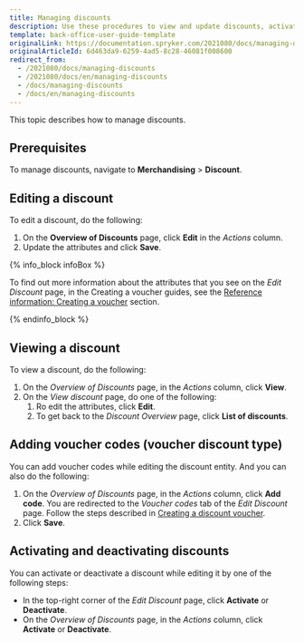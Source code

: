 ```yaml
---
title: Managing discounts
description: Use these procedures to view and update discounts, activate/deactivate discounts, and add voucher codes in the Back Office.
template: back-office-user-guide-template
originalLink: https://documentation.spryker.com/2021080/docs/managing-discounts
originalArticleId: 6d463da9-6259-4ad5-8c28-46081f008600
redirect_from:
  - /2021080/docs/managing-discounts
  - /2021080/docs/en/managing-discounts
  - /docs/managing-discounts
  - /docs/en/managing-discounts
---
```


This topic describes how to manage discounts.

## Prerequisites

To manage discounts, navigate to **Merchandising** > **Discount**.

## Editing a discount

To edit a discount, do the following:
1. On the **Overview of Discounts** page, click **Edit** in the _Actions_ column.
2. Update the attributes and click **Save**.

{% info_block infoBox %}

To find out more information about the attributes that you see on the *Edit Discount* page, in the Creating a voucher guides, see the [Reference information: Creating a voucher](/docs/scos/user/back-office-user-guides/{{page.version}}/merchandising/discount/creating-vouchers.html#reference-information--creating-a-voucher) section.

{% endinfo_block %}

## Viewing a discount

To view a discount, do the following:
1. On the *Overview of Discounts* page, in the _Actions_ column, click **View**.
2. On the *View discount* page, do one of the following:
    1. Ro edit the attributes, click **Edit**.
    2.  To get back to the *Discount Overview* page, click **List of discounts**.

## Adding voucher codes (voucher discount type)

You can add voucher codes while editing the discount entity.
And you can also do the following:
1. On the *Overview of Discounts* page, in the _Actions_ column, click **Add code**.
You are redirected to the *Voucher codes* tab of the *Edit Discount* page.
    Follow the steps described in [Creating a discount voucher](/docs/scos/user/back-office-user-guides/{{page.version}}/merchandising/discount/creating-vouchers.html).
3. Click **Save**.

## Activating and deactivating discounts

You can activate or deactivate a discount while editing it by one of the following steps:

* In the top-right corner of the *Edit Discount* page, click **Activate** or **Deactivate**.
* On the *Overview of Discounts* page, in the _Actions_ column, click **Activate** or **Deactivate**.
